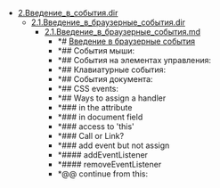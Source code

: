 - <a href = "E:\Node_projects\Node_Way\Education\IlKan\js.ru\Part_1\2.Введение_в_события.dir\cat.2.Введение_в_события.dir\dir.2.Введение_в_события.dir.md">2.Введение_в_события.dir</a>
    - <a href = "E:\Node_projects\Node_Way\Education\IlKan\js.ru\Part_1\2.Введение_в_события.dir\2.1.Введение_в_браузерные_события.dir\cat.2.1.Введение_в_браузерные_события.dir\dir.2.1.Введение_в_браузерные_события.dir.md">2.1.Введение_в_браузерные_события.dir</a>
        - <a href = "E:\Node_projects\Node_Way\Education\IlKan\js.ru\Part_1\2.Введение_в_события.dir\2.1.Введение_в_браузерные_события.dir\2.1.Введение_в_браузерные_события.md">2.1.Введение_в_браузерные_события.md</a>
            - *# [Введение в браузерные события](https://learn.javascript.ru/introduction-browser-events)
            - *## События мыши:
            - *## События на элементах управления:
            - *## Клавиатурные события:
            - *## События документа:
            - *## CSS events:
            - *## Ways to assign a handler
            - *### in the attribute 
            - *### in document field 
            - *### access to 'this'
            - *### Call or Link?
            - *### add event but not assign 
            - *#### addEventListener
            - *#### removeEventListener
            - *@@ continue from this: 
    
